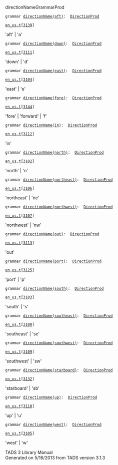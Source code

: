 <span class="title">directionName</span><span class="type">GrammarProd</span>

`grammar `<span class="classExtLink">[`directionName(aft)`](../object/directionName(aft).html)</span>` :   `[`DirectionProd`](../object/DirectionProd.html)

[`en_us.t`](../file/en_us.t.html)`[`[`3139`](../source/en_us.t.html#3139)`]`

<div class="gramrule">

'aft' \| 'a'

</div>

`grammar `<span class="classExtLink">[`directionName(down)`](../object/directionName(down).html)</span>` :   `[`DirectionProd`](../object/DirectionProd.html)

[`en_us.t`](../file/en_us.t.html)`[`[`3111`](../source/en_us.t.html#3111)`]`

<div class="gramrule">

'down' \| 'd'

</div>

`grammar `<span class="classExtLink">[`directionName(east)`](../object/directionName(east).html)</span>` :   `[`DirectionProd`](../object/DirectionProd.html)

[`en_us.t`](../file/en_us.t.html)`[`[`3104`](../source/en_us.t.html#3104)`]`

<div class="gramrule">

'east' \| 'e'

</div>

`grammar `<span class="classExtLink">[`directionName(fore)`](../object/directionName(fore).html)</span>` :   `[`DirectionProd`](../object/DirectionProd.html)

[`en_us.t`](../file/en_us.t.html)`[`[`3144`](../source/en_us.t.html#3144)`]`

<div class="gramrule">

'fore' \| 'forward' \| 'f'

</div>

`grammar `<span class="classExtLink">[`directionName(in)`](../object/directionName(in).html)</span>` :   `[`DirectionProd`](../object/DirectionProd.html)

[`en_us.t`](../file/en_us.t.html)`[`[`3112`](../source/en_us.t.html#3112)`]`

<div class="gramrule">

'in'

</div>

`grammar `<span class="classExtLink">[`directionName(north)`](../object/directionName(north).html)</span>` :   `[`DirectionProd`](../object/DirectionProd.html)

[`en_us.t`](../file/en_us.t.html)`[`[`3102`](../source/en_us.t.html#3102)`]`

<div class="gramrule">

'north' \| 'n'

</div>

`grammar `<span class="classExtLink">[`directionName(northeast)`](../object/directionName(northeast).html)</span>` :   `[`DirectionProd`](../object/DirectionProd.html)

[`en_us.t`](../file/en_us.t.html)`[`[`3106`](../source/en_us.t.html#3106)`]`

<div class="gramrule">

'northeast' \| 'ne'

</div>

`grammar `<span class="classExtLink">[`directionName(northwest)`](../object/directionName(northwest).html)</span>` :   `[`DirectionProd`](../object/DirectionProd.html)

[`en_us.t`](../file/en_us.t.html)`[`[`3107`](../source/en_us.t.html#3107)`]`

<div class="gramrule">

'northwest' \| 'nw'

</div>

`grammar `<span class="classExtLink">[`directionName(out)`](../object/directionName(out).html)</span>` :   `[`DirectionProd`](../object/DirectionProd.html)

[`en_us.t`](../file/en_us.t.html)`[`[`3113`](../source/en_us.t.html#3113)`]`

<div class="gramrule">

'out'

</div>

`grammar `<span class="classExtLink">[`directionName(port)`](../object/directionName(port).html)</span>` :   `[`DirectionProd`](../object/DirectionProd.html)

[`en_us.t`](../file/en_us.t.html)`[`[`3125`](../source/en_us.t.html#3125)`]`

<div class="gramrule">

'port' \| 'p'

</div>

`grammar `<span class="classExtLink">[`directionName(south)`](../object/directionName(south).html)</span>` :   `[`DirectionProd`](../object/DirectionProd.html)

[`en_us.t`](../file/en_us.t.html)`[`[`3103`](../source/en_us.t.html#3103)`]`

<div class="gramrule">

'south' \| 's'

</div>

`grammar `<span class="classExtLink">[`directionName(southeast)`](../object/directionName(southeast).html)</span>` :   `[`DirectionProd`](../object/DirectionProd.html)

[`en_us.t`](../file/en_us.t.html)`[`[`3108`](../source/en_us.t.html#3108)`]`

<div class="gramrule">

'southeast' \| 'se'

</div>

`grammar `<span class="classExtLink">[`directionName(southwest)`](../object/directionName(southwest).html)</span>` :   `[`DirectionProd`](../object/DirectionProd.html)

[`en_us.t`](../file/en_us.t.html)`[`[`3109`](../source/en_us.t.html#3109)`]`

<div class="gramrule">

'southwest' \| 'sw'

</div>

`grammar `<span class="classExtLink">[`directionName(starboard)`](../object/directionName(starboard).html)</span>` :   `[`DirectionProd`](../object/DirectionProd.html)

[`en_us.t`](../file/en_us.t.html)`[`[`3132`](../source/en_us.t.html#3132)`]`

<div class="gramrule">

'starboard' \| 'sb'

</div>

`grammar `<span class="classExtLink">[`directionName(up)`](../object/directionName(up).html)</span>` :   `[`DirectionProd`](../object/DirectionProd.html)

[`en_us.t`](../file/en_us.t.html)`[`[`3110`](../source/en_us.t.html#3110)`]`

<div class="gramrule">

'up' \| 'u'

</div>

`grammar `<span class="classExtLink">[`directionName(west)`](../object/directionName(west).html)</span>` :   `[`DirectionProd`](../object/DirectionProd.html)

[`en_us.t`](../file/en_us.t.html)`[`[`3105`](../source/en_us.t.html#3105)`]`

<div class="gramrule">

'west' \| 'w'

</div>

<div class="ftr">

TADS 3 Library Manual  
Generated on 5/16/2013 from TADS version 3.1.3

</div>
